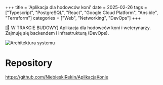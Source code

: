 +++
title = 'Aplikacja dla hodowców koni'
date = 2025-02-26
tags = ["Typescript", "PostgreSQL", "React", "Google Cloud Platform", "Ansible", "Terraform"]
categories = ["Web", "Networking", "DevOps"]
+++

[:wrench: W TRAKCIE BUDOWY]
Aplikacja dla hodowców koni i weterynarzy.
Zajmuję się backendem i infrastrukturą (DevOps).

![Architektura systemu](aplikacja-konie-architektura.png)

# Repository

<https://github.com/NiebieskiRekin/AplikacjaKonie>
